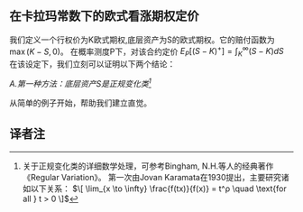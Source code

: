 ## 在卡拉玛常数下的欧式看涨期权定价
我们定义一个行权价为K欧式期权,底层资产为S的欧式期权。它的赔付函数为 $\max(K - S, 0)$。
在概率测度P下，对该合约定价 $E_P[(S−K)^+] = ∫_{K}^{∞} (S−K) dS$
在该设定下，我们立刻可以证明以下两个结论：

*A.第一种方法：底层资产S是正规变化类[^1]*

从简单的例子开始，帮助我们建立直觉。



## 译者注

[^1]: 关于正规变化类的详细数学处理，可参考Bingham, N.H.等人的经典著作《Regular Variation》。
第一次由Jovan Karamata在1930提出，主要研究诸如以下关系：
$\[
\lim_{x \to \infty} \frac{f(tx)}{f(x)} = t^ρ \quad \text{for all } t > 0
\]$